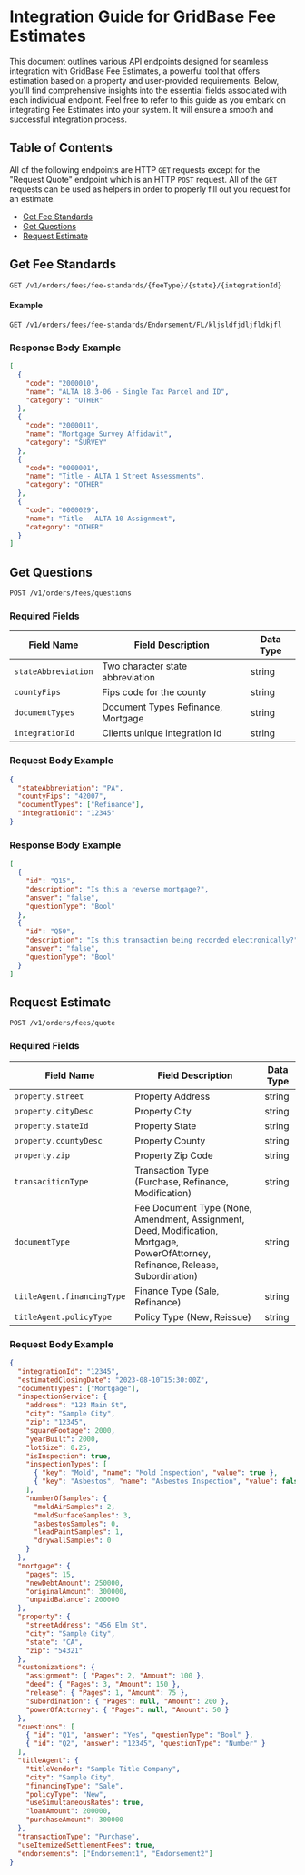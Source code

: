 # Integration Guide for GridBase Fee Estimates

This document outlines various API endpoints designed for seamless integration with GridBase Fee Estimates, a powerful tool that offers estimation based on a property and user-provided requirements. Below, you'll find comprehensive insights into the essential fields associated with each individual endpoint. Feel free to refer to this guide as you embark on integrating Fee Estimates into your system. It will ensure a smooth and successful integration process.

## Table of Contents

All of the following endpoints are HTTP `GET` requests except for the "Request Quote" endpoint which is an HTTP `POST` request. All of the `GET` requests can be used as helpers in order to properly fill out you request for an estimate.

- [Get Fee Standards](#get-fee-standards)
- [Get Questions](#get-questions)
- [Request Estimate](#request-estimate)

## Get Fee Standards

`GET /v1/orders/fees/fee-standards/{feeType}/{state}/{integrationId}`

#### Example

`GET /v1/orders/fees/fee-standards/Endorsement/FL/kljsldfjdljfldkjfl`

### Response Body Example

```json
[
  {
    "code": "2000010",
    "name": "ALTA 18.3-06 - Single Tax Parcel and ID",
    "category": "OTHER"
  },
  {
    "code": "2000011",
    "name": "Mortgage Survey Affidavit",
    "category": "SURVEY"
  },
  {
    "code": "0000001",
    "name": "Title - ALTA 1 Street Assessments",
    "category": "OTHER"
  },
  {
    "code": "0000029",
    "name": "Title - ALTA 10 Assignment",
    "category": "OTHER"
  }
]
```

## Get Questions

`POST /v1/orders/fees/questions`

### Required Fields

| Field Name        | Field Description                  | Data Type |
| ----------------- | ---------------------------------- | --------- |
| `stateAbbreviation` | Two character state abbreviation   | string    |
| `countyFips`        | Fips code for the county           | string    |
| `documentTypes`     | Document Types Refinance, Mortgage | string    |
| `integrationId`     | Clients unique integration Id      | string    |

### Request Body Example

```json
{
  "stateAbbreviation": "PA",
  "countyFips": "42007",
  "documentTypes": ["Refinance"],
  "integrationId": "12345"
}
```

### Response Body Example

```json
[
  {
    "id": "Q15",
    "description": "Is this a reverse mortgage?",
    "answer": "false",
    "questionType": "Bool"
  },
  {
    "id": "Q50",
    "description": "Is this transaction being recorded electronically?",
    "answer": "false",
    "questionType": "Bool"
  }
]
```

## Request Estimate

`POST /v1/orders/fees/quote`

### Required Fields

| Field Name               | Field Description                                                                                                                 | Data Type |
| ------------------------ | --------------------------------------------------------------------------------------------------------------------------------- | --------- |
| `property.street`          | Property Address                                                                                                                  | string    |
| `property.cityDesc`        | Property City                                                                                                                     | string    |
| `property.stateId`         | Property State                                                                                                                    | string    |
| `property.countyDesc`      | Property County                                                                                                                   | string    |
| `property.zip`             | Property Zip Code                                                                                                                 | string    |
| `transacitionType`         | Transaction Type (Purchase, Refinance, Modification)                                                                              | string    |
| `documentType`             | Fee Document Type (None, Amendment, Assignment, Deed, Modification, Mortgage, PowerOfAttorney, Refinance, Release, Subordination) | string    |
| `titleAgent.financingType` | Finance Type (Sale, Refinance)                                                                                                    | string    |
| `titleAgent.policyType`    | Policy Type (New, Reissue)                                                                                                        | string    |

### Request Body Example

```json
{
  "integrationId": "12345",
  "estimatedClosingDate": "2023-08-10T15:30:00Z",
  "documentTypes": ["Mortgage"],
  "inspectionService": {
    "address": "123 Main St",
    "city": "Sample City",
    "zip": "12345",
    "squareFootage": 2000,
    "yearBuilt": 2000,
    "lotSize": 0.25,
    "isInspection": true,
    "inspectionTypes": [
      { "key": "Mold", "name": "Mold Inspection", "value": true },
      { "key": "Asbestos", "name": "Asbestos Inspection", "value": false }
    ],
    "numberOfSamples": {
      "moldAirSamples": 2,
      "moldSurfaceSamples": 3,
      "asbestosSamples": 0,
      "leadPaintSamples": 1,
      "drywallSamples": 0
    }
  },
  "mortgage": {
    "pages": 15,
    "newDebtAmount": 250000,
    "originalAmount": 300000,
    "unpaidBalance": 200000
  },
  "property": {
    "streetAddress": "456 Elm St",
    "city": "Sample City",
    "state": "CA",
    "zip": "54321"
  },
  "customizations": {
    "assignment": { "Pages": 2, "Amount": 100 },
    "deed": { "Pages": 3, "Amount": 150 },
    "release": { "Pages": 1, "Amount": 75 },
    "subordination": { "Pages": null, "Amount": 200 },
    "powerOfAttorney": { "Pages": null, "Amount": 50 }
  },
  "questions": [
    { "id": "Q1", "answer": "Yes", "questionType": "Bool" },
    { "id": "Q2", "answer": "12345", "questionType": "Number" }
  ],
  "titleAgent": {
    "titleVendor": "Sample Title Company",
    "city": "Sample City",
    "financingType": "Sale",
    "policyType": "New",
    "useSimultaneousRates": true,
    "loanAmount": 200000,
    "purchaseAmount": 300000
  },
  "transactionType": "Purchase",
  "useItemizedSettlementFees": true,
  "endorsements": ["Endorsement1", "Endorsement2"]
}
```
